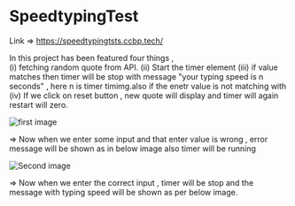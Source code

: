 # SpeedtypingTest

Link => https://speedtypingtsts.ccbp.tech/

In this project has been featured four things ,  
(i) fetching random quote from API.
(ii) Start the timer element 
(iii) if value matches then timer will be stop with message "your typing speed is n seconds" , here n is timer timimg.also if the enetr value 
is not matching with 
(iv) If we click on reset button , new quote will display and timer will again restart will zero.


![first image](https://github.com/saurabh29r/SpeedtypingTest/assets/48233777/1abccd34-47eb-4601-9748-1fa78948ac9f)

=> Now when we enter some input and that enter value is wrong , error message will be shown as in below image also timer will be running 

![Second image](https://github.com/saurabh29r/SpeedtypingTest/assets/48233777/3f0a1f18-ee25-4cb2-990e-a9d790f37a65)

=> Now when we enter the correct input , timer will be stop and the message with typing speed will be shown as per below image.


